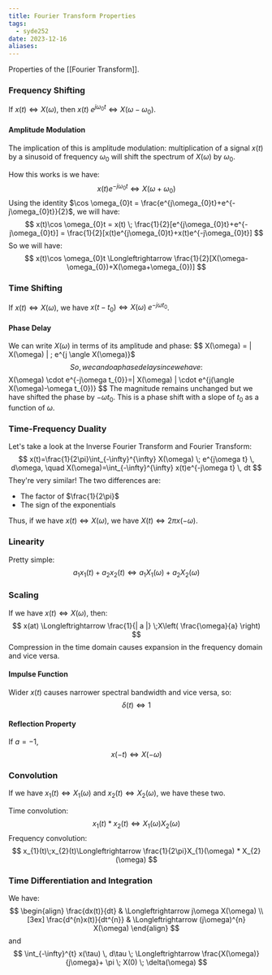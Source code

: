 ```yaml
---
title: Fourier Transform Properties
tags:
  - syde252
date: 2023-12-16
aliases:
---
```

Properties of the [[Fourier Transform]].
### Frequency Shifting
If $x(t) \Longleftrightarrow X(\omega)$, then $x(t) \; e^{j\omega_{0}t} \Longleftrightarrow X(\omega-\omega_{0})$.
#### Amplitude Modulation
The implication of this is amplitude modulation: multiplication of a signal $x(t)$ by a sinusoid of frequency $\omega_{0}$ will shift the spectrum of $X(\omega)$ by $\omega_{0}$.

How this works is we have:
$$
x(t)e^{-j\omega_{0}t} \Longleftrightarrow X(\omega+\omega_{0})
$$
Using the identity $\cos \omega_{0}t = \frac{e^{j\omega_{0}t}+e^{-j\omega_{0}t}}{2}$, we will have:
$$
x(t)\cos \omega_{0}t = x(t) \; \frac{1}{2}[e^{j\omega_{0}t}+e^{-j\omega_{0}t}] = \frac{1}{2}[x(t)e^{j\omega_{0}t}+x(t)e^{-j\omega_{0}t}]
$$
So we will have:
$$
x(t)\cos \omega_{0}t \Longleftrightarrow \frac{1}{2}[X(\omega-\omega_{0})+X(\omega+\omega_{0})]
$$
### Time Shifting
If $x(t) \Longleftrightarrow X(\omega)$, we have $x(t-t_{0})\Longleftrightarrow X(\omega)\; e^{-j\omega t_{0}}$.
#### Phase Delay
We can write $X(\omega)$ in terms of its amplitude and phase:
$$
X(\omega) = | X(\omega) | \; e^{j \angle X(\omega)}$
$$
So, we can do a phase delay since we have:
$$
X(\omega) \cdot e^{-j\omega t_{0}}=| X(\omega) | \cdot  e^{j(\angle X(\omega)-\omega t_{0})}
$$
The magnitude remains unchanged but we have shifted the phase by $-\omega t_{0}$. This is a phase shift with a slope of $t_{0}$ as a function of $\omega$.

### Time-Frequency Duality
Let's take a look at the Inverse Fourier Transform and Fourier Transform:
$$
x(t)=\frac{1}{2\pi}\int_{-\infty}^{\infty} X(\omega) \; e^{j\omega t} \, d\omega, \quad X(\omega)=\int_{-\infty}^{\infty} x(t)e^{-j\omega t} \, dt 
$$
They're very similar! The two differences are:
- The factor of $\frac{1}{2\pi}$
- The sign of the exponentials

Thus, if we have $x(t) \Longleftrightarrow X(\omega)$, we have $X(t) \Longleftrightarrow 2\pi x(-\omega)$.

### Linearity
Pretty simple:
$$
a_{1}x_{1}(t)+a_{2}x_{2}(t) \Longleftrightarrow a_{1}X_{1}(\omega)+a_{2}X_{2}(\omega)
$$
### Scaling
If we have $x(t) \Longleftrightarrow X(\omega)$, then:
$$
x(at) \Longleftrightarrow \frac{1}{| a |} \;X\left( \frac{\omega}{a} \right)
$$
Compression in the time domain causes expansion in the frequency domain and vice versa.

#### Impulse Function
Wider $x(t)$ causes narrower spectral bandwidth and vice versa, so:
$$
\delta(t) \Longleftrightarrow 1
$$
#### Reflection Property
If $a=-1$,
$$
x(-t) \Longleftrightarrow X(-\omega)
$$
### Convolution
If we have $x_{1}(t) \Longleftrightarrow X_{1}(\omega)$ and $x_{2}(t)\Longleftrightarrow X_{2}(\omega)$, we have these two.

Time convolution:
$$
x_{1}(t)* x_{2}(t) \Longleftrightarrow X_{1}(\omega)X_{2}(\omega)
$$
Frequency convolution:
$$
x_{1}(t)\;x_{2}(t)\Longleftrightarrow \frac{1}{2\pi}X_{1}(\omega) * X_{2}(\omega)
$$
### Time Differentiation and Integration
We have:
$$
\begin{align}
\frac{dx(t)}{dt}  & \Longleftrightarrow j\omega X(\omega) \\[3ex]
\frac{d^{n}x(t)}{dt^{n}}  & \Longleftrightarrow (j\omega)^{n} X(\omega)
\end{align}
$$
and
$$
\int_{-\infty}^{t} x(\tau) \, d\tau \; \Longleftrightarrow \frac{X(\omega)}{j\omega}+ \pi \; X(0) \; \delta(\omega)
$$
